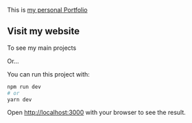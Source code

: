 This is [my personal Portfolio](https://rodrigo-teran.vercel.app/)

## Visit my website

To see my main projects

Or...

You can run this project with:

```bash
npm run dev
# or
yarn dev
```

Open [http://localhost:3000](http://localhost:3000) with your browser to see the result.
